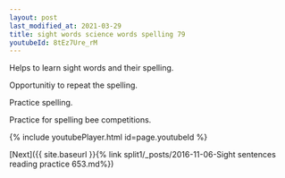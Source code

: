 ```yaml
---
layout: post
last_modified_at: 2021-03-29
title: sight words science words spelling 79
youtubeId: 8tEz7Ure_rM
---
```

 
 
Helps to learn sight words and their spelling.

Opportunitiy to repeat the spelling. 

Practice spelling. 
 
Practice for spelling bee competitions. 
 
{% include youtubePlayer.html id=page.youtubeId %}
 
 

[Next]({{ site.baseurl }}{% link  split1/_posts/2016-11-06-Sight sentences reading practice 653.md%})
 
